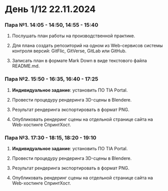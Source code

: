 # День 1/12 22.11.2024

### Пара №1. 14:05 - 14:50, 14:55 - 15:40
1. Послушать план работы на производственной практике.

2. Для плана создать репозиторий на одном из Web-сервисов системы контроля версий: GitFlic, GitVerse, GitLab или GitHub.

3. Записать план в формате Mark Down в виде текстового файла README.md.

### Пара №2. 15:50 - 16:35, 16:40 - 17:25
1. **Индивидуальное задание**: установить ПО TIA Portal.

2. Провести процедуру рендеринга 3D-сцены в Blendere.

3. Результат рендеринга экспортировать в формат PNG. 

4. Опубликовать рендеринг сцены на отдельной странице сайта на Web-хостинге СпринтХост. 

### Пара №3. 17:30 - 18:15, 18:20 - 19:10
1. **Индивидуальное задание**: установить ПО TIA Portal.

2. Провести процедуру рендеринга 3D-сцены в Blendere.

3. Результат рендеринга экспортировать в формат PNG. 

4. Опубликовать рендеринг сцены на отдельной странице сайта на Web-хостинге СпринтХост. 